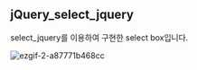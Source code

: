 ## jQuery_select_jquery

select_jquery를 이용하여 구현한 select box입니다.

![ezgif-2-a87771b468cc](https://user-images.githubusercontent.com/38427658/55010850-51097900-5028-11e9-9db4-8a344950c43c.gif)
